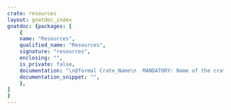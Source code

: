 ```yaml
---
crate: resources
layout: gnatdoc_index
gnatdoc: {packages: [
    {
    name: "Resources",
    qualified_name: "Resources",
    signature: "resources",
    enclosing: "",
    is_private: false,
    documentation: "\n@formal Crate_Name\n  MANDATORY: Name of the crate/project in lower case.\n@formal Resource_Dir_From_Prefix\n  OPTIONAL: Relative path from the prefix/installation dir to the resource\n  folder. The default value provided here should work for all cases.\n@formal Module_To_Prefix\n  OPTIONAL: Relative path from the directory where the module (shared\n  library or exectuable) is located to the prefix/installation dir.\n  The default value provided here should work for all cases, i.e.\n  when executables are installed in bin/ and libraries in lib/ or lib64/.",
    documentation_snippet: "",
    },
]
}
---
```

